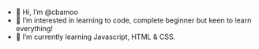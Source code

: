 - 👋 Hi, I’m @cbamoo
- 👀 I’m interested in learning to code, complete beginner but keen to learn everything!
- 🌱 I’m currently learning Javascript, HTML & CSS.

<!---
cbamoo/cbamoo is a ✨ special ✨ repository because its `README.md` (this file) appears on your GitHub profile.
You can click the Preview link to take a look at your changes.
--->
